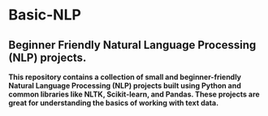 # Basic-NLP
## Beginner Friendly Natural Language Processing (NLP) projects.
**This repository contains a collection of small and beginner-friendly Natural Language Processing (NLP) projects built using Python and common libraries like NLTK, Scikit-learn, and Pandas. These projects are great for understanding the basics of working with text data.**
